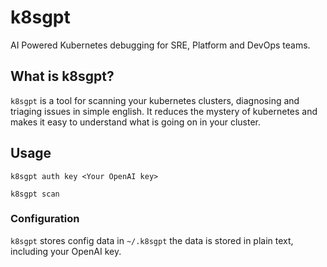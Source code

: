 # k8sgpt

AI Powered Kubernetes debugging for SRE, Platform and DevOps teams.


## What is k8sgpt?

`k8sgpt` is a tool for scanning your kubernetes clusters, diagnosing and triaging issues in simple english.
It reduces the mystery of kubernetes and makes it easy to understand what is going on in your cluster.


## Usage

```
k8sgpt auth key <Your OpenAI key>

k8sgpt scan 
```


### Configuration 

`k8sgpt` stores config data in `~/.k8sgpt` the data is stored in plain text, including your OpenAI key.